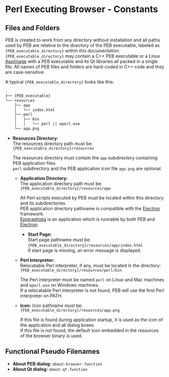 # Perl Executing Browser - Constants

## Files and Folders

PEB is created to work from any directory without installation and all paths used by PEB are relative to the directory of the PEB executable, labeled as ``{PEB_executable_directory}`` within this documentation. ``{PEB_executable_directory}`` may contain a C++ PEB executable or a Linux [AppImage](https://appimage.org/) with a PEB executable and its Qt libraries all packed in a single file. All names of PEB files and folders are hard-coded in C++ code and they are case-sensitive.  

A typical ``{PEB_executable_directory}`` looks like this:

```bash
.
├── {PEB_executable}
└── resources
    ├── app
    │   └── index.html
    ├── perl
    │   ├── bin
    │   │   └── perl || wperl.exe
    └── app.png
```

* **Resources Directory:**  
  The resources directory path must be: ``{PEB_executable_directory}/resources``  

  The resources directory must contain the ``app`` subdirectory containing PEB application files.  
  ``perl`` subdirectory and the PEB application icon file ``app.png`` are optional.  

  * **Application Directory:**  
    The application directory path must be: ``{PEB_executable_directory}/resources/app``  

    All Perl scripts executed by PEB must be located within this directory and its subdirectories.  
    PEB application directory pathname is compatible with the [Electron](http://electron.atom.io/) framework.  
    [Epigraphista](https://github.com/ddmitov/epigraphista) is an application which is runnable by both PEB and [Electron](http://electron.atom.io/).  

    * **Start Page:**  
      Start page pathname must be: ``{PEB_executable_directory}/resources/app/index.html``  
      If start page is missing, an error message is displayed.  

  * **Perl Interpreter:**  
    Relocatable Perl interpreter, if any, must be located in the directory:  
    ``{PEB_executable_directory}/resources/perl/bin``  

    The Perl interpreter must be named ``perl`` on Linux and Mac machines and ``wperl.exe`` on Windows machines.  
    If a relocatable Perl interpreter is not found, PEB will use the first Perl interpreter on PATH.  

  <a name="icon"></a>
  * **Icon:**
    Icon pathname must be: ``{PEB_executable_directory}/resources/app.png``  

    If this file is found during application startup, it is used as the icon of the application and all dialog boxes.  
    If this file is not found, the default icon embedded in the resources of the browser binary is used.

## Functional Pseudo Filenames

* **About PEB dialog:** ``about-browser.function``
* **About Qt dialog:** ``about-qt.function``

